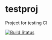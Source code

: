 # testproj
Project for testing CI

[![Build Status](https://travis-ci.com/aml5071/testproj.svg?branch=master)](https://travis-ci.com/aml5071/testproj)
